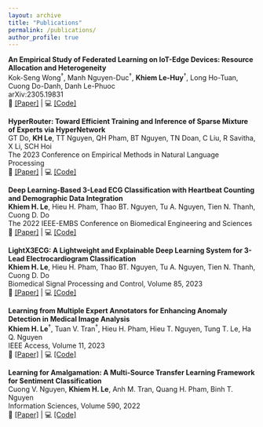 ```yaml
---
layout: archive
title: "Publications"
permalink: /publications/
author_profile: true
---
```


**An Empirical Study of Federated Learning on IoT-Edge Devices: Resource Allocation and Heterogeneity**<br />
Kok-Seng Wong<sup>&dagger;</sup>, Manh Nguyen-Duc<sup>&dagger;</sup>, **Khiem Le-Huy**<sup>&dagger;</sup>, Long Ho-Tuan, Cuong Do-Danh, Danh Le-Phuoc<br />
arXiv:2305.19831<br />
📄 [[Paper]](https://arxiv.org/abs/2305.19831) | 💻 [[Code]](https://github.com/lhkhiem28/FLIoT)

**HyperRouter: Toward Efficient Training and Inference of Sparse Mixture of Experts via HyperNetwork**<br />
GT Do, **KH Le**, TT Nguyen, QH Pham, BT Nguyen, TN Doan, C Liu, R Savitha, X Li, SCH Hoi<br />
The 2023 Conference on Empirical Methods in Natural Language Processing<br />
📄 [[Paper]](https://aclanthology.org/2023.emnlp-main.351) | 💻 [[Code]](https://github.com/giangdip2410/HyperRouter)

**Deep Learning-Based 3-Lead ECG Classification with Heartbeat Counting and Demographic Data Integration**<br />
**Khiem H. Le**, Hieu H. Pham, Thao BT. Nguyen, Tu A. Nguyen, Tien N. Thanh, Cuong D. Do<br />
The 2022 IEEE-EMBS Conference on Biomedical Engineering and Sciences<br />
📄 [[Paper]](https://doi.org/10.1109/IECBES54088.2022.10079267) | 💻 [[Code]](https://github.com/lhkhiem28/X3ECGpp)

**LightX3ECG: A Lightweight and Explainable Deep Learning System for 3-Lead Electrocardiogram Classification**<br />
**Khiem H. Le**, Hieu H. Pham, Thao BT. Nguyen, Tu A. Nguyen, Tien N. Thanh, Cuong D. Do<br />
Biomedical Signal Processing and Control, Volume 85, 2023<br />
📄 [[Paper]](https://doi.org/10.1016/j.bspc.2023.104963) | 💻 [[Code]](https://github.com/lhkhiem28/LightX3ECG)

**Learning from Multiple Expert Annotators for Enhancing Anomaly Detection in Medical Image Analysis**<br />
**Khiem H. Le**<sup>&dagger;</sup>, Tuan V. Tran<sup>&dagger;</sup>, Hieu H. Pham, Hieu T. Nguyen, Tung T. Le, Ha Q. Nguyen<br />
IEEE Access, Volume 11, 2023<br />
📄 [[Paper]](https://doi.org/10.1109/ACCESS.2023.3243845) | 💻 [[Code]](https://github.com/huyhieupham/learning-from-multiple-annotators)

**Learning for Amalgamation: A Multi-Source Transfer Learning Framework for Sentiment Classification**<br />
Cuong V. Nguyen, **Khiem H. Le**, Anh M. Tran, Quang H. Pham, Binh T. Nguyen<br />
Information Sciences, Volume 590, 2022<br />
📄 [[Paper]](https://doi.org/10.1016/j.ins.2021.12.059) | 💻 [[Code]](https://github.com/lhkhiem28/Learning-for-Amalgamation)
